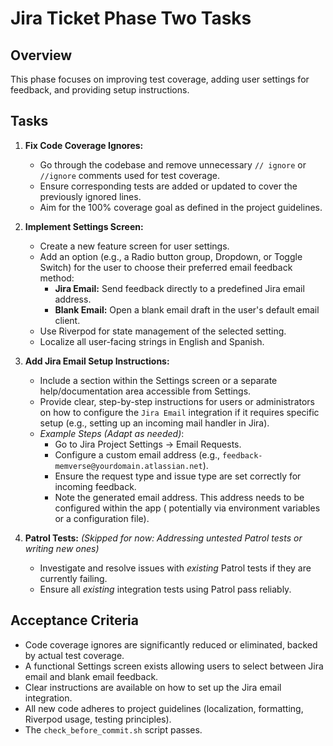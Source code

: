 # Jira Ticket Phase Two Tasks

## Overview

This phase focuses on improving test coverage, adding user settings for feedback, and providing
setup instructions.

## Tasks

1. **Fix Code Coverage Ignores:**
    * Go through the codebase and remove unnecessary `// ignore` or `//ignore` comments used for
      test coverage.
    * Ensure corresponding tests are added or updated to cover the previously ignored lines.
    * Aim for the 100% coverage goal as defined in the project guidelines.

2. **Implement Settings Screen:**
    * Create a new feature screen for user settings.
    * Add an option (e.g., a Radio button group, Dropdown, or Toggle Switch) for the user to choose
      their preferred email feedback method:
        * **Jira Email:** Send feedback directly to a predefined Jira email address.
        * **Blank Email:** Open a blank email draft in the user's default email client.
    * Use Riverpod for state management of the selected setting.
    * Localize all user-facing strings in English and Spanish.

3. **Add Jira Email Setup Instructions:**
    * Include a section within the Settings screen or a separate help/documentation area accessible
      from Settings.
    * Provide clear, step-by-step instructions for users or administrators on how to configure the `Jira Email` integration if it requires specific setup (e.g., setting up an incoming mail handler in Jira).
    * *Example Steps (Adapt as needed)*:
        * Go to Jira Project Settings -> Email Requests.
        * Configure a custom email address (e.g., `feedback-memverse@yourdomain.atlassian.net`).
        * Ensure the request type and issue type are set correctly for incoming feedback.
        * Note the generated email address. This address needs to be configured within the app (
          potentially via environment variables or a configuration file).
4. **Patrol Tests:** *(Skipped for now: Addressing untested Patrol tests or writing new ones)*
    * Investigate and resolve issues with *existing* Patrol tests if they are currently failing.
    * Ensure all *existing* integration tests using Patrol pass reliably.

## Acceptance Criteria

* Code coverage ignores are significantly reduced or eliminated, backed by actual test coverage.
* A functional Settings screen exists allowing users to select between Jira email and blank email
  feedback.
* Clear instructions are available on how to set up the Jira email integration.
* All new code adheres to project guidelines (localization, formatting, Riverpod usage, testing
  principles).
* The `check_before_commit.sh` script passes.
